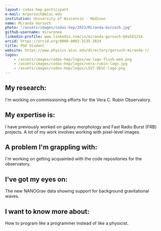 ```yaml
---
layout: codas-hep-participant
e-mail: mrgorsuch@wisc.edu
institution: University of Wisconsin - Madison
name: Miranda Gorsuch
photo: "/assets/images/codas-hep/2023/Miranda-Gorsuch.jpg"
github-username: mirarenee
linkedin-profile: www.linkedin.com/in/miranda-gorsuch-b0a581214
orcid: https://orcid.org/0000-0002-3135-3824
title: PhD Student
website: https://www.physics.wisc.edu/directory/gorsuch-miranda-r/
logos:
    - /assets/images/codas-hep/logos/uw-logo-flush-web.png
    - /assets/images/codas-hep/logos/vera-rubin-logo.jpg
    - /assets/images/codas-hep/logos/LSST-DESC-logo.png
---
```


## My research:
I'm working on commissioning efforts for the Vera C. Rubin Observatory. 

## My expertise is:
I have previously worked on galaxy morphology and Fast Radio Burst (FRB) projects. 
A lot of my work involves working with pixel-level images.

## A problem I'm grappling with:
I'm working on getting acquainted with the code repositories for the observatory.

## I've got my eyes on:
The new NANOGrav data showing support for background gravitational waves.

## I want to know more about:
How to program like a programmer instead of like a physicist.
